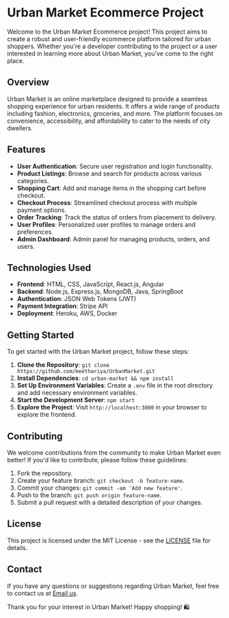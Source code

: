 # Urban Market Ecommerce Project

Welcome to the Urban Market Ecommerce project! This project aims to create a robust and user-friendly ecommerce platform tailored for urban shoppers. Whether you're a developer contributing to the project or a user interested in learning more about Urban Market, you've come to the right place.

## Overview

Urban Market is an online marketplace designed to provide a seamless shopping experience for urban residents. It offers a wide range of products including fashion, electronics, groceries, and more. The platform focuses on convenience, accessibility, and affordability to cater to the needs of city dwellers.

## Features

- **User Authentication**: Secure user registration and login functionality.
- **Product Listings**: Browse and search for products across various categories.
- **Shopping Cart**: Add and manage items in the shopping cart before checkout.
- **Checkout Process**: Streamlined checkout process with multiple payment options.
- **Order Tracking**: Track the status of orders from placement to delivery.
- **User Profiles**: Personalized user profiles to manage orders and preferences.
- **Admin Dashboard**: Admin panel for managing products, orders, and users.

## Technologies Used

- **Frontend**: HTML, CSS, JavaScript, React.js, Angular
- **Backend**: Node.js, Express.js, MongoDB, Java, SpringBoot
- **Authentication**: JSON Web Tokens (JWT)
- **Payment Integration**: Stripe API
- **Deployment**: Heroku, AWS, Docker

## Getting Started

To get started with the Urban Market project, follow these steps:

1. **Clone the Repository**: `git clone https://github.com/meethariya/UrbanMarket.git`
2. **Install Dependencies**: `cd urban-market && npm install`
3. **Set Up Environment Variables**: Create a `.env` file in the root directory and add necessary environment variables.
4. **Start the Development Server**: `npm start`
5. **Explore the Project**: Visit `http://localhost:3000` in your browser to explore the frontend.

## Contributing

We welcome contributions from the community to make Urban Market even better! If you'd like to contribute, please follow these guidelines:

1. Fork the repository.
2. Create your feature branch: `git checkout -b feature-name`.
3. Commit your changes: `git commit -am 'Add new feature'`.
4. Push to the branch: `git push origin feature-name`.
5. Submit a pull request with a detailed description of your changes.

## License

This project is licensed under the MIT License - see the [LICENSE](LICENSE) file for details.

## Contact

If you have any questions or suggestions regarding Urban Market, feel free to contact us at [Email us](mailto:aniketbedarkar1962@gmail.com).

Thank you for your interest in Urban Market! Happy shopping! 🛍️
